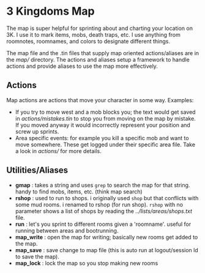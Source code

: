 # 3 Kingdoms Map

The map is super helpful for sprinting about and charting your location on 3K.  I use it to mark
items, mobs, death traps, etc.  I use anything from roomnotes, roomnames, and colors to designate
different things.

The map file and the .tin files that supply map oriented actions/aliases are in the *map/* directory.
The actions and aliases setup a framework to handle actions and provide aliases to use the map
more effectively.

## Actions
Map actions are actions that move your character in some way.
Examples:
  - If you try to move west and a mob blocks you; the text would get saved in *actions/mistakes.tin*
    to stop you from moving on the map by mistake.  If you moved anyway it would incorrectly
    represent your position and screw up sprints.
  - Area specific events: for example you kill a specific mob and want to move somewhere.  These
    get logged under their specific area file.  Take a look in *actions/* for more details.

## Utilities/Aliases
- **gmap** : takes a string and uses `grep` to search the map for that string.  handy to find
             mobs, items, etc. (think map search)
- **rshop** : used to run to shops.  i originally used `shop` but that conflicts with some mud
              rooms.  i renamed to rshop (for run shop).  `rshop` with no parameter shows a list
              of shops by reading the *../lists/areas/shops.txt* file.
- **run**  : let's you sprint to different rooms given a 'roomname'.  useful for running between
             areas and bootrunning.
- **map_write** : open the map for writing; basically new rooms get added to the map.
- **map_save** : save change to map file (this is auto run at logout/session ld to save the map).
- **map_lock** : lock the map so you stop making new rooms
